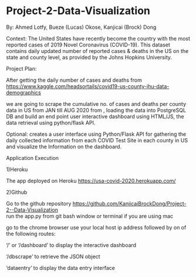# Project-2-Data-Visualization
By: Ahmed Lotfy, Bueze (Lucas) Okose, Kanjicai (Brock) Dong

Context:
The United States have recently become the country with the most reported cases of 2019 Novel Coronavirus (COVID-19). This dataset contains daily updated number of reported cases & deaths in the US on the state and county level, as provided by the Johns Hopkins University. 

Project Plan:

 After getting the daily number of cases and deaths from https://www.kaggle.com/headsortails/covid19-us-county-jhu-data-demographics
    
 we are going to scrape the cumulative no. of cases and deaths per county data in US from JAN till AUG 2020 from , 
 loading the data into PostgreSQL DB and build an end point user interactive dashboard using HTML/JS, the data retrieval using python/flask API.
 
Optional: creates a user interface using Python/Flask API for gathering the daily collected information from each COVID Test Site in each county in US and visualize the Information on the dashboard.

Application Execution

1)Heroku

The app deployed on Heroku   https://usa-covid-2020.herokuapp.com/

2)Github

Go to the github repository 
https://github.com/KanjicaiBrockDong/Project-2--Data-Visualization  
run the app.py from git bash window or terminal if you are using mac

go to the chrome browser use your local host ip address followed by on of the following routes:

‘/’ or ‘/dashboard’ to display the interactive dashboard

‘/dbscrape’ to retrieve the JSON object

‘dataentry’ to display the data entry interface
